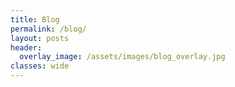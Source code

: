 ```yaml
---
title: Blog
permalink: /blog/
layout: posts
header:
  overlay_image: /assets/images/blog_overlay.jpg
classes: wide
---
```

